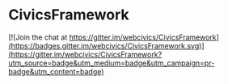 # CivicsFramework

[![Join the chat at https://gitter.im/webcivics/CivicsFramework](https://badges.gitter.im/webcivics/CivicsFramework.svg)](https://gitter.im/webcivics/CivicsFramework?utm_source=badge&utm_medium=badge&utm_campaign=pr-badge&utm_content=badge)